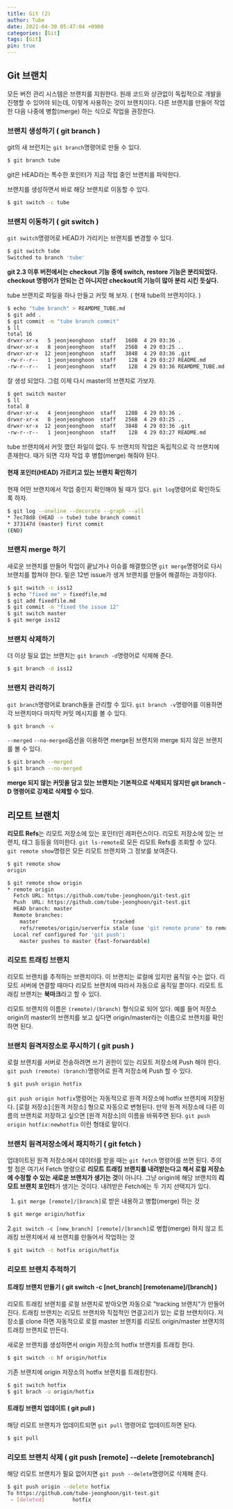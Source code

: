 ```yaml
---
title: Git (2)
author: Tube
date: 2021-04-30 05:47:04 +0900
categories: [Git]
tags: [Git]
pin: true
---
```


## Git 브랜치

모든 버전 관리 시스템은 브랜치를 지원한다. 원래 코드와 상관없이 독립적으로 개발을 진행할 수 있어야 되는데, 이렇게 사용하는 것이 브랜치이다.
다른 브랜치를 만들어 작업한 다음 나중에 병합(merge) 하는 식으로 작업을 권장한다.

### 브랜치 생성하기 ( git branch )

git의 새 브런치는 `git branch`명령어로 만들 수 있다.

```bash
$ git branch tube
```

git은 HEAD라는 특수한 포인터가 지금 작업 중인 브랜치를 파악한다.

브랜치를 생성하면서 바로 해당 브랜치로 이동할 수 있다.

```bash
$ git switch -c tube
```

### 브랜치 이동하기 ( git switch )

`git switch`명령어로 HEAD가 가리키는 브랜치를 변경할 수 있다.

```bash
$ git switch tube
Switched to branch 'tube'
```

**git 2.3 이후 버전에서는 checkout 기능 중에 switch, restore 기능은 분리되었다. checkout 명령어가 안되는 건 아니지만 checkout의 기능이 많아 분리 시킨 듯싶다.**

tube 브랜치로 파일을 하나 만들고 커밋 해 보자. ( 현재 tube의 브랜치이다. )

```bash
$ echo "tube branch" > REAMDME_TUBE.md
$ git add .
$ git commit -m "tube branch commit"
$ ll
total 16
drwxr-xr-x   5 jeonjeonghoon  staff   160B  4 29 03:36 .
drwxr-xr-x   8 jeonjeonghoon  staff   256B  4 29 03:25 ..
drwxr-xr-x  12 jeonjeonghoon  staff   384B  4 29 03:36 .git
-rw-r--r--   1 jeonjeonghoon  staff    12B  4 29 03:27 README.md
-rw-r--r--   1 jeonjeonghoon  staff    12B  4 29 03:36 REAMDME_TUBE.md
```

잘 생성 되었다. 그럼 이제 다시 master의 브랜치로 가보자.

```bash
$ get switch master
$ ll
total 8
drwxr-xr-x   4 jeonjeonghoon  staff   128B  4 29 03:36 .
drwxr-xr-x   8 jeonjeonghoon  staff   256B  4 29 03:25 ..
drwxr-xr-x  12 jeonjeonghoon  staff   384B  4 29 03:36 .git
-rw-r--r--   1 jeonjeonghoon  staff    12B  4 29 03:27 README.md
```

tube 브랜치에서 커밋 했던 파일이 없다. 두 브랜치의 작업은 독립적으로 각 브랜치에 존재한다. 때가 되면 각자 작업 후 병합(merge) 해줘야 된다.

#### 현재 포인터(HEAD) 가르키고 있는 브랜치 확인하기

현재 어떤 브랜치에서 작업 중인지 확인해야 될 때가 있다. `git log`명령어로 확인하도록 하자.

```bash
$ git log --oneline --decorate --graph --all
* 7ec78d8 (HEAD -> tube) tube branch commit
* 373147d (master) first commit
(END)
```

### 브랜치 merge 하기

새로운 브랜치를 만들어 작업이 끝났거나 이슈를 해결했으면 `git merge`명령어로 다시 브랜치를 합쳐야 한다.
밑은 12번 issue가 생겨 브랜치를 만들어 해결하는 과정이다.

```bash
$ git switch -c iss12
$ echo "fixed me" > fixedfile.md
$ git add fixedfile.md
$ git commit -m "fixed the issue 12"
$ git switch master
$ git merge iss12
```

### 브랜치 삭제하기

더 이상 필요 없는 브랜치는 `git branch -d`명령어로 삭제해 준다.

```bash
$ git branch -d iss12
```

### 브랜치 관리하기

`git branch`명령어로 branch들을 관리할 수 있다. `git branch -v`명령어를 이용하면 각 브랜치마다 마지막 커밋 메시지를 볼 수 있다.

```bash
$ git branch -v
```

`--merged` `--no-merged`옵션을 이용하면 merge된 브랜치와 merge 되지 않은 브랜치를 볼 수 있다.

```bash
$ git branch --merged
$ git branch --no-merged
```

**merge 되지 않는 커밋을 담고 있는 브랜치는 기본적으로 삭제되지 않지만 git branch -D 명령어로 강제로 삭제할 수 있다.**

## 리모트 브랜치

**리모트 Refs**는 리모트 저장소에 있는 포인터인 레퍼런스이다. 리모트 저장소에 있는 브랜치, 태그 등등을 의미한다. `git ls-remote`로 모든 리모트 Refs를 조회할 수 있다. `git remote show`명령은 모든 리모트 브랜치와 그 정보를 보여준다.

```bash
$ git remote show
origin

$ git remote show origin
* remote origin
  Fetch URL: https://github.com/tube-jeonghoon/git-test.git
  Push  URL: https://github.com/tube-jeonghoon/git-test.git
  HEAD branch: master
  Remote branches:
    master                        tracked
    refs/remotes/origin/serverfix stale (use 'git remote prune' to remove)
  Local ref configured for 'git push':
    master pushes to master (fast-forwardable)
```

### 리모트 트래킹 브랜치

리모트 브랜치를 추적하는 브랜치이다. 이 브랜치는 로컬에 있지만 움직일 수는 없다. 리모트 서버에 연결할 때마다 리모트 브랜치에 따라서 자동으로 움직일 뿐이다. 리모트 트래킹 브랜치는 **북마크**라고 할 수 있다.

리모트 브랜치의 이름은 `(remote)/(branch)` 형식으로 되어 있다. 예를 들어 저장소 origin의 master의 브랜치를 보고 싶다면 origin/master라는 이름으로 브랜치를 확인하면 된다.

### 브랜치 원격저장소로 푸시하기 ( git push )

로컬 브랜치를 서버로 전송하려면 쓰기 권한이 있는 리모트 저장소에 Push 해야 한다.
`git push (remote) (branch)`명령어로 원격 저장소에 Push 할 수 있다.

```bash
$ git push origin hotfix
```

`git push origin hotfix`명령어는 자동적으로 원격 저장소에 hotfix 브랜치에 저장된다. [로컬 저장소]:[원격 저장소] 형으로 자동으로 변형된다. 만약 원격 저장소에 다른 이름의 브랜치로 저장하고 싶으면 [원격 저장소]의 이름을 바꿔주면 된다. `git push origin hotfix:newhotfix` 이런 형태로 말이다.

### 브랜치 원격저장소에서 패치하기 ( git fetch )

업데이트된 원격 저장소에서 데이터를 받을 때는 `git fetch` 명령어를 쓰면 된다. 주의할 점은 여기서 Fetch 명령으로 **리모트 트래킹 브랜치를 내려받는다고 해서 로컬 저장소에 수정할 수 있는 새로운 브랜치가 생기는 것**이 아니다. 그냥 origin에 해당 브랜치의 **리모트 브랜치 포인터**가 생기는 것이다.
내려받은 Fetch에는 두 가지 선택지가 있다.

1. `git merge [remote]/[branch]`로 받은 내용하고 병합(merge) 하는 것

```bash
$ git merge origin/hotfix
```

2.`git switch -c [new_branch] [remote]/[branch]`로 병합(merge) 하지 않고 트래킹 브랜치에서 새 브랜치를 만들어서 작업하는 것

```bash
$ git switch -c hotfix origin/hotfix
```

### 리모트 브랜치 추적하기

#### 트래킹 브랜치 만들기 ( git switch -c [net_branch] [remotename]/[branch] )

리모트 트래킹 브랜치를 로컬 브랜치로 받아오면 자동으로 "tracking 브랜치"가 만들어진다. 트래킹 브랜치는 리모트 브랜치와 직접적인 연결고리가 있는 로컬 브랜치이다. 저장소를 clone 하면 자동적으로 로컬 master 브랜치를 리모트 origin/master 브랜치의 트래킹 브랜치로 만든다.

새로운 브랜치를 생성하면서 origin 저장소의 hotfix 브랜치를 트래킹 한다.

```bash
$ git switch -c hf origin/hotfix
```

기존 브랜치에 origin 저장소의 hotfix 브랜치를 트래킹한다.

```bash
$ git switch hotfix
$ git brach -u origin/hotfix
```

#### 트래킹 브랜치 업데이트 ( git pull )

해당 리모트 브랜치가 업데이트되면 `git pull` 명령어로 업데이트하면 된다.

```bash
$ git pull
```

### 리모트 브랜치 삭제 ( git push [remote] --delete [remotebranch]

해당 리모트 브랜치가 필요 없어지면 `git push --delete`명령어로 삭제해 준다.

```bash
$ git push origin --delete hotfix
To https://github.com/tube-jeonghoon/git-test.git
 - [deleted]         hotfix
```
